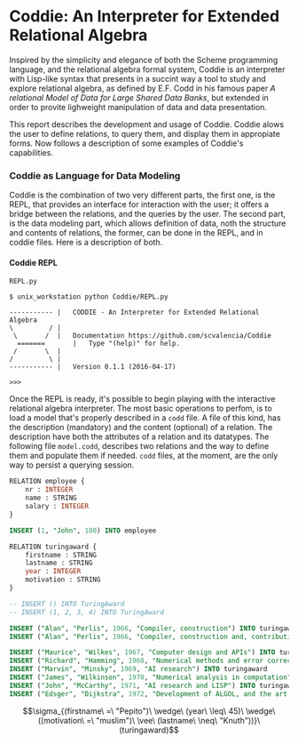 # Coddie: An Interpreter for Extended Relational Algebra

Inspired by the simplicity and elegance of both the Scheme programming language, and the relational algebra formal system, Coddie is an interpreter with Lisp-like syntax that presents in a succint way a tool to study and explore relational algebra, as defined by E.F. Codd in his famous paper *A relational Model of Data for Large Shared Data Banks*, but extended in order to provite lighweight manipulation of data and data presentation.

This report describes the development and usage of Coddie. Coddie alows the user to define relations, to query them, and display them in appropiate forms. Now follows a description of  some examples of Coddie's capabilities.

### Coddie as Language for Data Modeling

Coddie is the combination of two very different parts, the first one, is the REPL, that provides an interface for interaction with the user; it offers a bridge between the relations, and the queries by the user. The second part, is the data modeling part, which allows definition of data, noth the structure and contents of relations, the former, can be done in the REPL, and in coddie files. Here is a description of both.

#### Coddie REPL

`REPL.py`

```
$ unix_workstation python Coddie/REPL.py

-----------	|	CODDIE - An Interpreter for Extended Relational Algebra
\         /	|	
 \       /	|	Documentation https://github.com/scvalencia/Coddie
  =======       |	Type "(help)" for help.
 /       \	|	
/         \	|	
-----------	|	Version 0.1.1 (2016-04-17)

>>>

```

Once the REPL is ready, it's possible to begin playing with the interactive relational algebra interpreter. The most basic operations to perfom, is to load a model that's properly described in a `codd` file. A file of this kind, has the description (mandatory) and the content (optional) of a relation. The description have both the attributes of a relation and its datatypes. The following file `model.codd`, describes two relations and the way to define them and populate them if needed. `codd` files, at the moment, are the only way to persist a querying session.

```sql
RELATION employee {
	nr : INTEGER
	name : STRING
	salary : INTEGER
}

INSERT (1, "John", 100) INTO employee

RELATION turingaward {
	firstname : STRING
	lastname : STRING
	year : INTEGER
	motivation : STRING
}

-- INSERT () INTO TuringAward
-- INSERT (1, 2, 3, 4) INTO TuringAward

INSERT ("Alan", "Perlis", 1966, "Compiler, construction") INTO turingaward
INSERT ("Alan", "Perlis", 1966, "Compiler, construction and, contributions") INTO turingaward

INSERT ("Maurice", "Wilkes", 1967, "Computer design and APIs") INTO turingaward
INSERT ("Richard", "Hamming", 1968, "Numerical methods and error correcting codes") INTO turingaward
INSERT ("Marvin", "Minsky", 1969, "AI research") INTO turingaward
INSERT ("James", "Wilkinson", 1970, "Numerical analysis in computation") INTO turingaward
INSERT ("John", "McCarthy", 1971, "AI research and LISP") INTO turingaward
INSERT ("Edsger", "Dijkstra", 1972, "Development of ALGOL, and the art of programming") INTO turingaward
```


$$\sigma_{(firstname\ =\ "Pepito")\ \wedge\ (year\ \leq\ 45)\ \wedge\ ((motivation\ =\ "muslim")\ \vee\ (lastname\ \neq\ "Knuth"))}\ (turingaward)$$